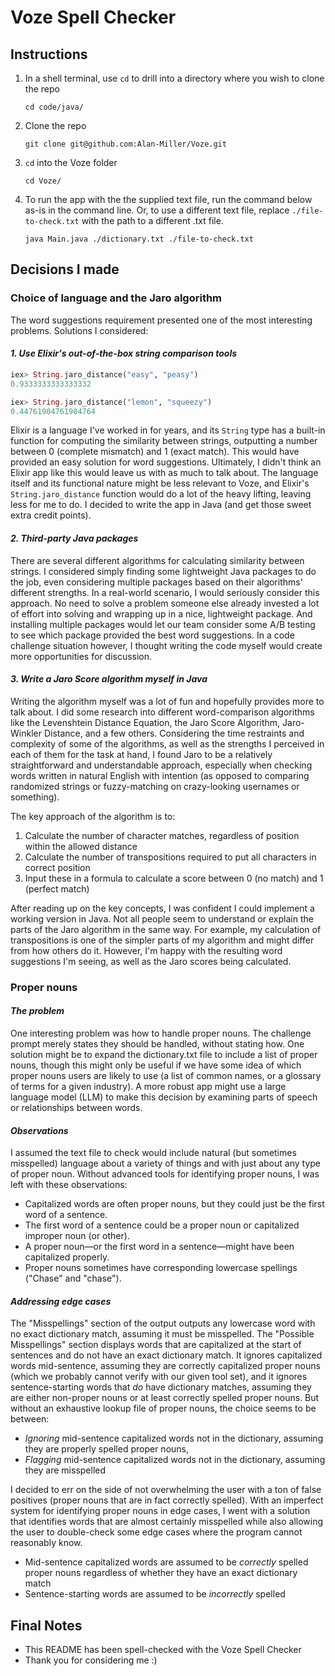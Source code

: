 # Voze Spell Checker

## Instructions

1. In a shell terminal, use `cd` to drill into a directory where you wish to clone the repo

    ```shell
    cd code/java/
    ```

1. Clone the repo

    ```shell
    git clone git@github.com:Alan-Miller/Voze.git
    ```

1. `cd` into the Voze folder

    ```shell
    cd Voze/
    ```

1. To run the app with the the supplied text file, run the command below as-is in the command line. Or, to use a different text file, replace `./file-to-check.txt` with the path to a different .txt file.

    ```shell
    java Main.java ./dictionary.txt ./file-to-check.txt
    ```

## Decisions I made

### Choice of language and the Jaro algorithm

The word suggestions requirement presented one of the most interesting problems. Solutions I considered:

#### _1. Use Elixir's out-of-the-box string comparison tools_

```elixir
iex> String.jaro_distance("easy", "peasy")
0.9333333333333332

iex> String.jaro_distance("lemon", "squeezy")
0.44761904761904764
```

Elixir is a language I've worked in for years, and its `String` type has a built-in function for computing the similarity between strings, outputting a number between 0 (complete mismatch) and 1 (exact match). This would have provided an easy solution for word suggestions.
Ultimately, I didn't think an Elixir app like this would leave us with as much to talk about. The language itself and its functional nature might be less relevant to Voze, and Elixir's `String.jaro_distance` function would do a lot of the heavy lifting, leaving less for me to do. I decided to write the app in Java (and get those sweet extra credit points).

#### _2. Third-party Java packages_

There are several different algorithms for calculating similarity between strings. I considered simply finding some lightweight Java packages to do the job, even considering multiple packages based on their algorithms' different strengths. In a real-world scenario, I would seriously consider this approach. No need to solve a problem someone else already invested a lot of effort into solving and wrapping up in a nice, lightweight package. And installing multiple packages would let our team consider some A/B testing to see which package provided the best word suggestions. In a code challenge situation however, I thought writing the code myself would create more opportunities for discussion.

#### _3. Write a Jaro Score algorithm myself in Java_

Writing the algorithm myself was a lot of fun and hopefully provides more to talk about. I did some research into different word-comparison algorithms like the Levenshtein Distance Equation, the Jaro Score Algorithm, Jaro-Winkler Distance, and a few others. Considering the time restraints and complexity of some of the algorithms, as well as the strengths I perceived in each of them for the task at hand, I found Jaro to be a relatively straightforward and understandable approach, especially when checking words written in natural English with intention (as opposed to comparing randomized strings or fuzzy-matching on crazy-looking usernames or something).

The key approach of the algorithm is to:

1. Calculate the number of character matches, regardless of position within the allowed distance
1. Calculate the number of transpositions required to put all characters in correct position
1. Input these in a formula to calculate a score between 0 (no match) and 1 (perfect match)

After reading up on the key concepts, I was confident I could implement a working version in Java. Not all people seem to understand or explain the parts of the Jaro algorithm in the same way. For example, my calculation of transpositions is one of the simpler parts of my algorithm and might differ from how others do it. However, I'm happy with the resulting word suggestions I'm seeing, as well as the Jaro scores being calculated.

### Proper nouns

#### _The problem_

One interesting problem was how to handle proper nouns. The challenge prompt merely states they should be handled, without stating how. One solution might be to expand the dictionary.txt file to include a list of proper nouns, though this might only be useful if we have some idea of which proper nouns users are likely to use (a list of common names, or a glossary of terms for a given industry). A more robust app might use a large language model (LLM) to make this decision by examining parts of speech or relationships between words.

#### _Observations_

I assumed the text file to check would include natural (but sometimes misspelled) language about a variety of things and with just about any type of proper noun. Without advanced tools for identifying proper nouns, I was left with these observations:

- Capitalized words are often proper nouns, but they could just be the first word of a sentence.
- The first word of a sentence could be a proper noun or capitalized improper noun (or other).
- A proper noun—or the first word in a sentence—might have been capitalized properly.
- Proper nouns sometimes have corresponding lowercase spellings ("Chase" and "chase").

#### _Addressing edge cases_

The "Misspellings" section of the output outputs any lowercase word with no exact dictionary match, assuming it must be misspelled. The "Possible Misspellings" section displays words that are capitalized at the start of sentences and do not have an exact dictionary match. It ignores capitalized words mid-sentence, assuming they are correctly capitalized proper nouns (which we probably cannot verify with our given tool set), and it ignores sentence-starting words that _do_ have dictionary matches, assuming they are either non-proper nouns or at least correctly spelled proper nouns. But without an exhaustive lookup file of proper nouns, the choice seems to be between:

- _Ignoring_ mid-sentence capitalized words not in the dictionary, assuming they are properly spelled proper nouns,
- _Flagging_ mid-sentence capitalized words not in the dictionary, assuming they are misspelled

I decided to err on the side of not overwhelming the user with a ton of false positives (proper nouns that are in fact correctly spelled). With an imperfect system for identifying proper nouns in edge cases, I went with a solution that identifies words that are almost certainly misspelled while also allowing the user to double-check some edge cases where the program cannot reasonably know.

- Mid-sentence capitalized words are assumed to be _correctly_ spelled proper nouns regardless of whether they have an exact dictionary match
- Sentence-starting words are assumed to be _incorrectly_ spelled 

## Final Notes

- This README has been spell-checked with the Voze Spell Checker
- Thank you for considering me  :)
